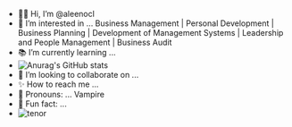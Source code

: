 - 👋🏻 Hi, I’m @aleenocl
- 📖 I’m interested in ... Business Management | Personal Development | Business Planning | Development of Management Systems | Leadership and People Management | Business Audit 
- 📚 I’m currently learning ...
- ![Anurag's GitHub stats](https://github-readme-stats.vercel.app/api?username=aleenocl&show_icons=true&theme=dark)
- 🌲 I’m looking to collaborate on ...
- ✨ How to reach me ... 
- 🦇 Pronouns: ... Vampire
- 💫 Fun fact: ...
- ![tenor](https://github.com/aleenocl/aleenocl/assets/157506898/a8c91618-20d5-4613-b0f1-772157d8012a)

<!---
aleenocl/aleenocl is a ✨ special ✨ repository because its `README.md` (this file) appears on your GitHub profile.
You can click the Preview link to take a look at your changes.
--->
